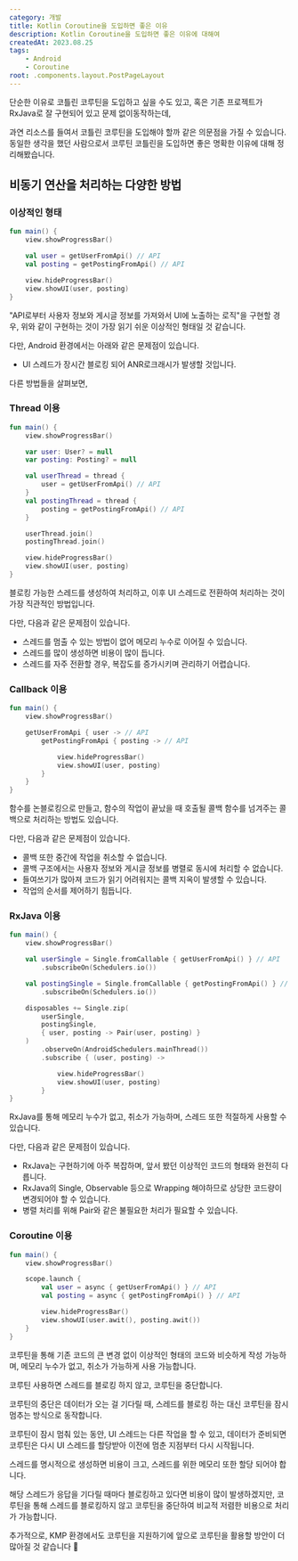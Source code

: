 ```yaml
---
category: 개발
title: Kotlin Coroutine을 도입하면 좋은 이유
description: Kotlin Coroutine을 도입하면 좋은 이유에 대해여
createdAt: 2023.08.25
tags:
    - Android
    - Coroutine
root: .components.layout.PostPageLayout
---
```


단순한 이유로 코틀린 코루틴을 도입하고 싶을 수도 있고, 혹은 기존 프로젝트가 RxJava로 잘 구현되어 있고 문제 없이동작하는데,  

과연 리소스를 들여서 코틀린 코루틴을 도입해야 할까 같은 의문점을 가질 수 있습니다.  
동일한 생각을 했던 사람으로서 코루틴 코틀린을 도입하면 좋은 명확한 이유에 대해 정리해봤습니다.

## 비동기 연산을 처리하는 다양한 방법

### 이상적인 형태

```kotlin
fun main() {
    view.showProgressBar()

    val user = getUserFromApi() // API
    val posting = getPostingFromApi() // API

    view.hideProgressBar()
    view.showUI(user, posting)
}
```

"API로부터 사용자 정보와 게시글 정보를 가져와서 UI에 노출하는 로직"을 구현할 경우, 위와 같이 구현하는 것이 가장 읽기 쉬운 이상적인 형태일 것 같습니다.

다만, Android 환경에서는 아래와 같은 문제점이 있습니다.
- UI 스레드가 장시간 블로킹 되어 ANR로크래시가 발생할 것입니다.

다른 방법들을 살펴보면,

### Thread 이용

```kotlin
fun main() {
    view.showProgressBar()

    var user: User? = null
    var posting: Posting? = null

    val userThread = thread {
        user = getUserFromApi() // API
    }
    val postingThread = thread {
        posting = getPostingFromApi() // API
    }

    userThread.join()
    postingThread.join()

    view.hideProgressBar()
    view.showUI(user, posting)
}
```

블로킹 가능한 스레드를 생성하여 처리하고, 이후 UI 스레드로 전환하여 처리하는 것이 가장 직관적인 방법입니다.

다만, 다음과 같은 문제점이 있습니다.
- 스레드를 멈출 수 있는 방법이 없어 메모리 누수로 이어질 수 있습니다.
- 스레드를 많이 생성하면 비용이 많이 듭니다.
- 스레드를 자주 전환할 경우, 복잡도를 증가시키며 관리하기 어렵습니다.

### Callback 이용

```kotlin
fun main() {
    view.showProgressBar()

    getUserFromApi { user -> // API
        getPostingFromApi { posting -> // API

            view.hideProgressBar()
            view.showUI(user, posting)
        }
    }
}
```

함수를 논블로킹으로 만들고, 함수의 작업이 끝났을 때 호출될 콜백 함수를 넘겨주는 콜백으로 처리하는 방법도 있습니다.

다만, 다음과 같은 문제점이 있습니다.
- 콜백 또한 중간에 작업을 취소할 수 없습니다.
- 콜백 구조에서는 사용자 정보와 게시글 정보를 병렬로 동시에 처리할 수 없습니다.
- 들여쓰기가 많아져 코드가 읽기 어려워지는 콜백 지옥이 발생할 수 있습니다.
- 작업의 순서를 제어하기 힘듭니다.

### RxJava 이용

```kotlin
fun main() {
    view.showProgressBar()

    val userSingle = Single.fromCallable { getUserFromApi() } // API
        .subscribeOn(Schedulers.io())

    val postingSingle = Single.fromCallable { getPostingFromApi() } // API
        .subscribeOn(Schedulers.io())

    disposables += Single.zip(
        userSingle,
        postingSingle,
        { user, posting -> Pair(user, posting) }
    )
        .observeOn(AndroidSchedulers.mainThread())
        .subscribe { (user, posting) ->

            view.hideProgressBar()
            view.showUI(user, posting)
        }
}
```

RxJava를 통해 메모리 누수가 없고, 취소가 가능하며, 스레드 또한 적절하게 사용할 수 있습니다.

다만, 다음과 같은 문제점이 있습니다.
- RxJava는 구현하기에 아주 복잡하며, 앞서 봤던 이상적인 코드의 형태와 완전히 다릅니다.
- RxJava의 Single, Observable 등으로 Wrapping 해야하므로 상당한 코드량이 변경되어야 할 수 있습니다.
- 병렬 처리를 위해 Pair와 같은 불필요한 처리가 필요할 수 있습니다.

### Coroutine 이용

```kotlin
fun main() {
    view.showProgressBar()

    scope.launch {
        val user = async { getUserFromApi() } // API
        val posting = async { getPostingFromApi() } // API

        view.hideProgressBar()
        view.showUI(user.awit(), posting.awit())
    }
}
```

코루틴을 통해 기존 코드의 큰 변경 없이 이상적인 형태의 코드와 비슷하게 작성 가능하며,
메모리 누수가 없고, 취소가 가능하게 사용 가능합니다.

코루틴 사용하면 스레드를 블로킹 하지 않고, 코루틴을 중단합니다.

코루틴의 중단은 데이터가 오는 걸 기다릴 때, 스레드를 블로킹 하는 대신 코루틴을 잠시 멈추는 방식으로 동작합니다.

코루틴이 잠시 멈춰 있는 동안, UI 스레드는 다른 작업을 할 수 있고, 데이터가 준비되면 코루틴은 다시 UI 스레드를 할당받아 이전에 멈춘 지점부터 다시 시작됩니다.

스레드를 명시적으로 생성하면 비용이 크고, 스레드를 위한 메모리 또한 할당 되어야 합니다.

해당 스레드가 응답을 기다릴 때마다 블로킹하고 있다면 비용이 많이 발생하겠지만, 코루틴을 통해 스레드를 블로킹하지 않고 코루틴을 중단하여 비교적 저렴한 비용으로 처리가 가능합니다.

추가적으로, KMP 환경에서도 코루틴을 지원하기에 앞으로 코루틴을 활용할 방안이 더 많아질 것 같습니다 🙂
